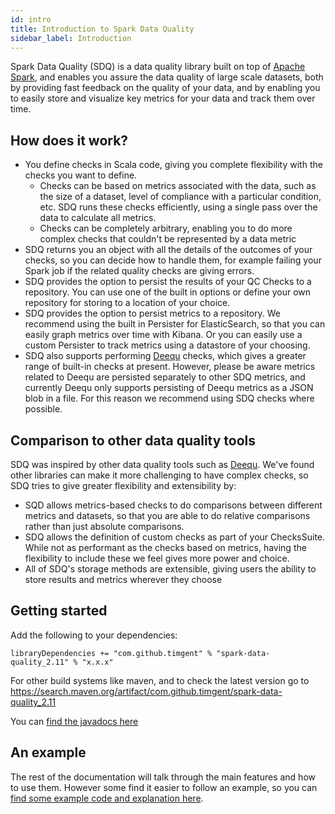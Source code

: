 ```yaml
---
id: intro
title: Introduction to Spark Data Quality
sidebar_label: Introduction
---
```


Spark Data Quality (SDQ) is a data quality library built on top of [Apache Spark](https://spark.apache.org/), and enables
you assure the data quality of large scale datasets, both by providing fast feedback on the quality of your data, and
by enabling you to easily store and visualize key metrics for your data and track them over time.

## How does it work?
* You define checks in Scala code, giving you complete flexibility with the checks you want to define.
  * Checks can be based on metrics associated with the data, such as the size of a dataset, level of compliance with a
particular condition, etc. SDQ runs these checks efficiently, using a single pass over the data to calculate all
metrics.
  * Checks can be completely arbitrary, enabling you to do more complex checks that couldn't be represented by a data 
metric
* SDQ returns you an object with all the details of the outcomes of your checks, so you can decide how to
handle them, for example failing your Spark job if the related quality checks are giving errors.
* SDQ provides the option to persist the results of your QC Checks to a repository. You can use one of the
built in options or define your own repository for storing to a location of your choice.
* SDQ provides the option to persist metrics to a repository. We recommend using the built in Persister for 
ElasticSearch, so that you can easily graph metrics over time with Kibana. Or you can easily use a custom Persister to
track metrics using a datastore of your choosing.
* SDQ also supports performing [Deequ](https://github.com/awslabs/deequ) checks, which gives a greater range of 
built-in checks at present. However, please be aware metrics related to Deequ are persisted separately to other SDQ 
metrics, and currently Deequ only supports persisting of Deequ metrics as a JSON blob in a file. For this reason we 
recommend using SDQ checks where possible.

## Comparison to other data quality tools
SDQ was inspired by other data quality tools such as [Deequ](https://github.com/awslabs/deequ). We've found other
libraries can make it more challenging to have complex checks, so SDQ tries to give greater flexibility and
extensibility by:

* SQD allows metrics-based checks to do comparisons between different metrics and datasets, so that you are able to do
relative comparisons rather than just absolute comparisons.
* SDQ allows the definition of custom checks as part of your ChecksSuite. While not as performant as the checks based on
metrics, having the flexibility to include these we feel gives more power and choice.
* All of SDQ's storage methods are extensible, giving users the ability to store results and metrics wherever they 
choose

## Getting started
Add the following to your dependencies:
```
libraryDependencies += "com.github.timgent" % "spark-data-quality_2.11" % "x.x.x"
```
For other build systems like maven, and to check the latest version go to 
https://search.maven.org/artifact/com.github.timgent/spark-data-quality_2.11

You can [find the javadocs here](https://www.javadoc.io/doc/com.github.timgent/spark-data-quality_2.11/latest/index.html#package)

## An example
The rest of the documentation will talk through the main features and how to use them. However some find it easier to
follow an example, so you can 
[find some example code and explanation here](https://github.com/timgent/spark-data-quality/tree/master/src/main/scala/com/github/timgent/sparkdataquality/examples).
